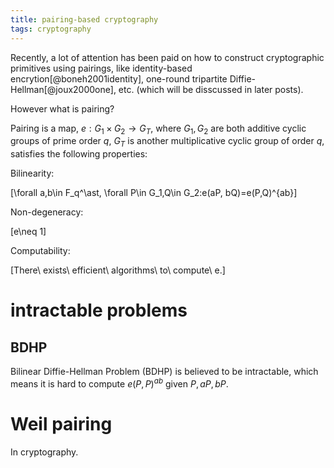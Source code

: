 ```yaml
---
title: pairing-based cryptography
tags: cryptography
---
```


Recently, a lot of attention has been paid on how to construct cryptographic primitives using pairings, like identity-based encrytion[@boneh2001identity], one-round tripartite Diffie-Hellman[@joux2000one], etc. (which will be disscussed in later posts).

However what is pairing? 

Pairing is a map, $e:G_1\times G_2\rightarrow G_T$, where $G_1,G_2$ are both additive cyclic groups of prime order $q$, $G_T$ is another multiplicative cyclic group of order $q$, satisfies the following properties:

Bilinearity:

\[\forall a,b\in F_q^\ast, \forall P\in G_1,Q\in G_2:e(aP, bQ)=e(P,Q)^{ab}\]

Non-degeneracy:

\[e\neq 1\]

Computability:

\[There\ exists\ efficient\ algorithms\ to\ compute\ e.\]

# intractable problems

## BDHP

Bilinear Diffie-Hellman Problem (BDHP) is believed to be intractable, which means it is hard to compute $e(P,P)^{ab}$ given $P,aP,bP$.

# Weil pairing

In cryptography.
